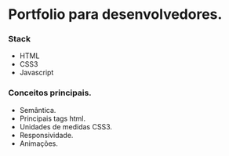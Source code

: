 # Portfolio para desenvolvedores.

### Stack

- HTML
- CSS3
- Javascript

### Conceitos principais.

- Semântica.
- Principais tags html.
- Unidades de medidas CSS3.
- Responsividade.
- Animações.
